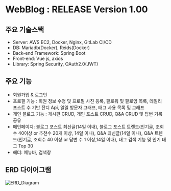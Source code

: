 # WebBlog : RELEASE Version 1.00

## 주요 기술스택

- Server: AWS EC2, Docker, Nginx, GitLab CI/CD
- DB: Mariadb(Docker), Reids(Docker)
- Back-end Framework: Spring Boot
- Front-end: Vue js, axios
- Library: Spring Security, OAuth2.0(JWT)

## 주요 기능

- 회원가입 & 로그인
- 프로필 기능 : 회원 정보 수정 및 프로필 사진 등록, 팔로워 및 팔로잉 목록, 데일리 포스트 수 기반 잔디 Api, 일일 방문자 그래프, 태그 사용 목록 및 그래프
- 개인 블로그 기능 : 게시판 CRUD, 개인 포스트 CRUD, Q&A CRUD 및 답변 기록 공유
- 메인페이지: 블로그 포스트 최신글(14일 이내), 블로그 포스트 트렌드(인기글, 조회수 40이상 or 추천수 20개 이상, 14일 이내), Q&A 최신글(14일 이내), Q&A 트렌드(인기글, 조회수 40 이상 or 답변 수 1 이상,14일 이내), 태그 검색 기능 및 인기 태그 Top 30
- 헤더: 메뉴바, 검색창

##  ERD 다이어그램

![ERD_Diagram](https://dp02rmdt3p3bw.cloudfront.net/ERD_Diagram.PNG)